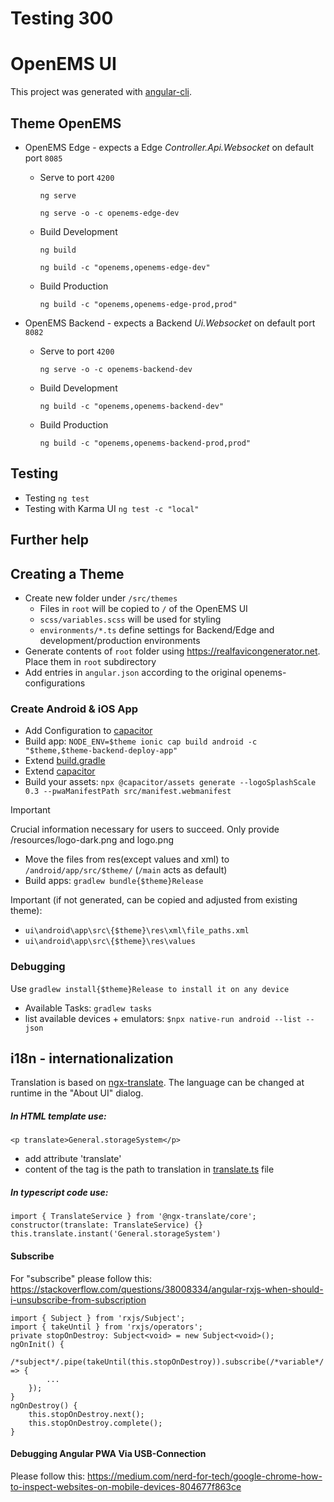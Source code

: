 # Testing 300
# OpenEMS UI

This project was generated with [angular-cli](https://github.com/angular/angular-cli).

## Theme OpenEMS

- OpenEMS Edge - expects a Edge *Controller.Api.Websocket* on default port `8085`

   - Serve to port `4200`
   
      `ng serve`

      `ng serve -o -c openems-edge-dev`

   - Build Development

      `ng build`

      `ng build -c "openems,openems-edge-dev"`

   - Build Production

      `ng build -c "openems,openems-edge-prod,prod"`

- OpenEMS Backend - expects a Backend *Ui.Websocket* on default port `8082`

   - Serve to port `4200`
   
      `ng serve -o -c openems-backend-dev`

   - Build Development

      `ng build -c "openems,openems-backend-dev"`

   - Build Production

      `ng build -c "openems,openems-backend-prod,prod"`

## Testing
- Testing
   `ng test`
- Testing with Karma UI
   `ng test -c "local"`

## Further help

## Creating a Theme

- Create new folder under `/src/themes`
   - Files in `root` will be copied to `/` of the OpenEMS UI
   - `scss/variables.scss` will be used for styling
   - `environments/*.ts` define settings for Backend/Edge and development/production environments
- Generate contents of `root` folder using https://realfavicongenerator.net.
   Place them in `root` subdirectory
- Add entries in `angular.json` according to the original openems-configurations

### Create Android & iOS App

* Add Configuration to [capacitor](capacitor.config.ts)
* Build app:
`NODE_ENV=$theme ionic cap build android -c "$theme,$theme-backend-deploy-app"`
* Extend [build.gradle](android/app/build.gradle)
* Extend [capacitor](capacitor.config.ts) 
* Build your assets: `npx @capacitor/assets generate --logoSplashScale 0.3 --pwaManifestPath src/manifest.webmanifest`
> [!IMPORTANT]  
> Crucial information necessary for users to succeed. Only provide /resources/logo-dark.png and logo.png
* Move the files from res(except values and xml) to ```/android/app/src/$theme/``` (```/main``` acts as default)
* Build apps: `gradlew bundle{$theme}Release`

Important (if not generated, can be copied and adjusted from existing theme):
- `ui\android\app\src\{$theme}\res\xml\file_paths.xml`
- `ui\android\app\src\{$theme}\res\values`

### Debugging

Use `gradlew install{$theme}Release to install it on any device`

- Available Tasks: `gradlew tasks`
- list available devices + emulators: `$npx native-run android --list --json`

## i18n - internationalization

Translation is based on [ngx-translate](https://github.com/ngx-translate). The language can be changed at runtime in the "About UI" dialog.

##### In HTML template use:

`<p translate>General.storageSystem</p>`

* add attribute 'translate'
* content of the tag is the path to translation in [translate.ts](app/shared/translate.ts) file

##### In typescript code use:
```
import { TranslateService } from '@ngx-translate/core';
constructor(translate: TranslateService) {}
this.translate.instant('General.storageSystem')
```

#### Subscribe
For "subscribe" please follow this: https://stackoverflow.com/questions/38008334/angular-rxjs-when-should-i-unsubscribe-from-subscription
```
import { Subject } from 'rxjs/Subject';
import { takeUntil } from 'rxjs/operators';
private stopOnDestroy: Subject<void> = new Subject<void>();
ngOnInit() {
    /*subject*/.pipe(takeUntil(this.stopOnDestroy)).subscribe(/*variable*/ => {
        ...
    });
}
ngOnDestroy() {
    this.stopOnDestroy.next();
    this.stopOnDestroy.complete();
}
```

#### Debugging Angular PWA Via USB-Connection
Please follow this: https://medium.com/nerd-for-tech/google-chrome-how-to-inspect-websites-on-mobile-devices-804677f863ce
